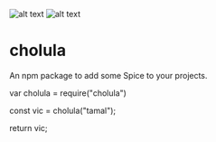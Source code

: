 ![alt text](https://img.shields.io/badge/npm-1.0-red)
![alt text](https://img.shields.io/badge/spiciness-v.9.9-orange)

# cholula
An npm package to add some Spice to your projects.

var cholula = require("cholula")

const vic = cholula("tamal");

return vic;
